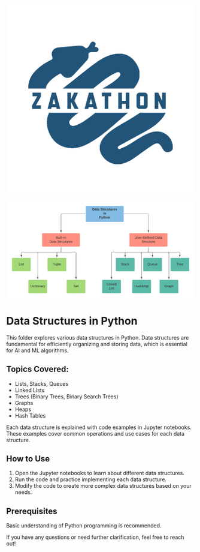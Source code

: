![ZAKATHON](https://github.com/AlaaAlshorbaji/Python/blob/0e104e946e9405b296bdec0d637ef647005a8370/logo%20inverted.jpg)

![DATA STRUCTURE](https://github.com/AlaaAlshorbaji/Python/blob/88fbb6412f6dda9cdf3e1d92c48bf5b1585c22f3/Data%20Structures/23xxoih0pbbe64za7pm0.png)


# Data Structures in Python

This folder explores various data structures in Python. Data structures are fundamental for efficiently organizing and storing data, which is essential for AI and ML algorithms.

## Topics Covered:

- Lists, Stacks, Queues
- Linked Lists
- Trees (Binary Trees, Binary Search Trees)
- Graphs
- Heaps
- Hash Tables

Each data structure is explained with code examples in Jupyter notebooks. These examples cover common operations and use cases for each data structure.

## How to Use

1. Open the Jupyter notebooks to learn about different data structures.
2. Run the code and practice implementing each data structure.
3. Modify the code to create more complex data structures based on your needs.

## Prerequisites

Basic understanding of Python programming is recommended.

If you have any questions or need further clarification, feel free to reach out!
